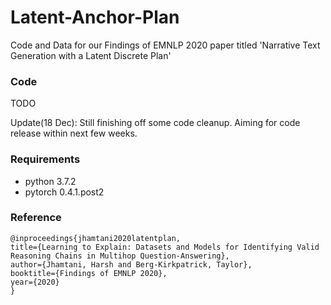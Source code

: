 # Latent-Anchor-Plan

Code and Data for our Findings of EMNLP 2020 paper titled 'Narrative Text Generation with a Latent Discrete Plan'


### Code
TODO

Update(18 Dec): Still finishing off some code cleanup. Aiming for code release within next few weeks.


### Requirements
- python 3.7.2
- pytorch 0.4.1.post2



### Reference

```
@inproceedings{jhamtani2020latentplan, 
title={Learning to Explain: Datasets and Models for Identifying Valid Reasoning Chains in Multihop Question-Answering}, 
author={Jhamtani, Harsh and Berg-Kirkpatrick, Taylor}, 
booktitle={Findings of EMNLP 2020}, 
year={2020} 
}
```
